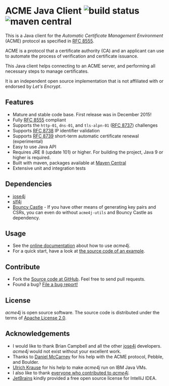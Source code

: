 # ACME Java Client ![build status](https://shredzone.org/badge/acme4j.svg) ![maven central](https://shredzone.org/maven-central/org.shredzone.acme4j/acme4j/badge.svg)

This is a Java client for the _Automatic Certificate Management Environment_ (ACME) protocol as specified in [RFC 8555](https://tools.ietf.org/html/rfc8555).

ACME is a protocol that a certificate authority (CA) and an applicant can use to automate the process of verification and certificate issuance.

This Java client helps connecting to an ACME server, and performing all necessary steps to manage certificates.

It is an independent open source implementation that is not affiliated with or endorsed by _Let's Encrypt_.

## Features

* Mature and stable code base. First release was in December 2015!
* Fully [RFC 8555](https://tools.ietf.org/html/rfc8555) compliant
* Supports the `http-01`, `dns-01`, and `tls-alpn-01` ([RFC 8737](https://tools.ietf.org/html/rfc8737)) challenges
* Supports [RFC 8738](https://tools.ietf.org/html/rfc8738) IP identifier validation
* Supports [RFC 8739](https://tools.ietf.org/html/rfc8739) short-term automatic certificate renewal (experimental)
* Easy to use Java API
* Requires JRE 8 (update 101) or higher. For building the project, Java 9 or higher is required.
* Built with maven, packages available at [Maven Central](http://search.maven.org/#search|ga|1|g%3A%22org.shredzone.acme4j%22)
* Extensive unit and integration tests

## Dependencies

* [jose4j](https://bitbucket.org/b_c/jose4j/wiki/Home)
* [slf4j](http://www.slf4j.org/)
* [Bouncy Castle](https://www.bouncycastle.org/) - If you have other means of generating key pairs and CSRs, you can even do without `acme4j-utils` and Bouncy Castle as dependency.

## Usage

* See the [online documentation](https://shredzone.org/maven/acme4j/) about how to use _acme4j_.
* For a quick start, have a look at [the source code of an example](https://github.com/shred/acme4j/blob/master/acme4j-example/src/main/java/org/shredzone/acme4j/example/ClientTest.java).

## Contribute

* Fork the [Source code at GitHub](https://github.com/shred/acme4j). Feel free to send pull requests.
* Found a bug? [File a bug report!](https://github.com/shred/acme4j/issues)

## License

_acme4j_ is open source software. The source code is distributed under the terms of [Apache License 2.0](http://www.apache.org/licenses/LICENSE-2.0).

## Acknowledgements

* I would like to thank Brian Campbell and all the other [jose4j](https://bitbucket.org/b_c/jose4j/wiki/Home) developers. _acme4j_ would not exist without your excellent work.
* Thanks to [Daniel McCarney](https://github.com/cpu) for his help with the ACME protocol, Pebble, and Boulder.
* [Ulrich Krause](https://github.com/eknori) for his help to make _acme4j_ run on IBM Java VMs.
* I also like to thank [everyone who contributed to _acme4j_](https://github.com/shred/acme4j/graphs/contributors).
* [JetBrains](https://www.jetbrains.com/?from=acme4j) kindly provided a free open source license for IntelliJ IDEA.
